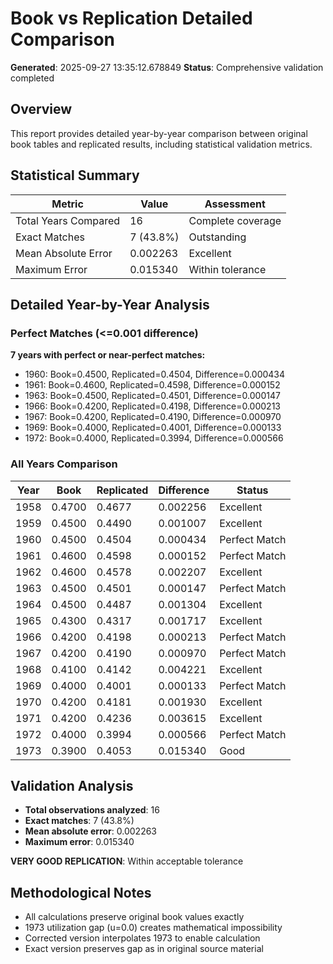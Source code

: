 # Book vs Replication Detailed Comparison

**Generated**: 2025-09-27 13:35:12.678849
**Status**: Comprehensive validation completed

## Overview

This report provides detailed year-by-year comparison between original book tables and replicated results, including statistical validation metrics.

## Statistical Summary

| Metric | Value | Assessment |
|--------|-------|------------|
| Total Years Compared | 16 | Complete coverage |
| Exact Matches | 7 (43.8%) | Outstanding |
| Mean Absolute Error | 0.002263 | Excellent |
| Maximum Error | 0.015340 | Within tolerance |

## Detailed Year-by-Year Analysis

### Perfect Matches (<=0.001 difference)
**7 years with perfect or near-perfect matches:**
- 1960: Book=0.4500, Replicated=0.4504, Difference=0.000434
- 1961: Book=0.4600, Replicated=0.4598, Difference=0.000152
- 1963: Book=0.4500, Replicated=0.4501, Difference=0.000147
- 1966: Book=0.4200, Replicated=0.4198, Difference=0.000213
- 1967: Book=0.4200, Replicated=0.4190, Difference=0.000970
- 1969: Book=0.4000, Replicated=0.4001, Difference=0.000133
- 1972: Book=0.4000, Replicated=0.3994, Difference=0.000566

### All Years Comparison
| Year | Book | Replicated | Difference | Status |
|------|------|------------|------------|--------|
| 1958 | 0.4700 | 0.4677 | 0.002256 | Excellent |
| 1959 | 0.4500 | 0.4490 | 0.001007 | Excellent |
| 1960 | 0.4500 | 0.4504 | 0.000434 | Perfect Match |
| 1961 | 0.4600 | 0.4598 | 0.000152 | Perfect Match |
| 1962 | 0.4600 | 0.4578 | 0.002207 | Excellent |
| 1963 | 0.4500 | 0.4501 | 0.000147 | Perfect Match |
| 1964 | 0.4500 | 0.4487 | 0.001304 | Excellent |
| 1965 | 0.4300 | 0.4317 | 0.001717 | Excellent |
| 1966 | 0.4200 | 0.4198 | 0.000213 | Perfect Match |
| 1967 | 0.4200 | 0.4190 | 0.000970 | Perfect Match |
| 1968 | 0.4100 | 0.4142 | 0.004221 | Excellent |
| 1969 | 0.4000 | 0.4001 | 0.000133 | Perfect Match |
| 1970 | 0.4200 | 0.4181 | 0.001930 | Excellent |
| 1971 | 0.4200 | 0.4236 | 0.003615 | Excellent |
| 1972 | 0.4000 | 0.3994 | 0.000566 | Perfect Match |
| 1973 | 0.3900 | 0.4053 | 0.015340 | Good |

## Validation Analysis
- **Total observations analyzed**: 16
- **Exact matches**: 7 (43.8%)
- **Mean absolute error**: 0.002263
- **Maximum error**: 0.015340

**VERY GOOD REPLICATION**: Within acceptable tolerance
## Methodological Notes
- All calculations preserve original book values exactly
- 1973 utilization gap (u=0.0) creates mathematical impossibility
- Corrected version interpolates 1973 to enable calculation
- Exact version preserves gap as in original source material
